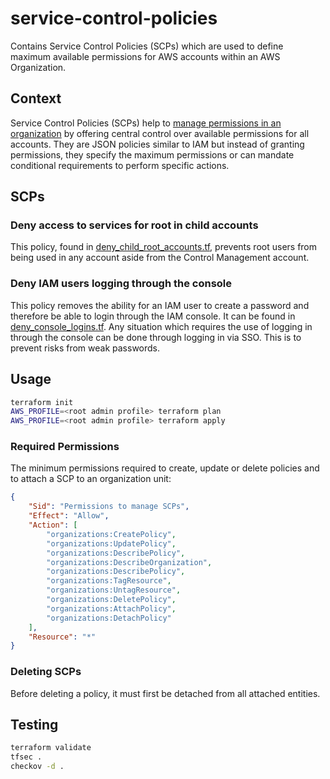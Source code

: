 # service-control-policies

Contains Service Control Policies (SCPs) which are used to define maximum available permissions for AWS accounts within an AWS Organization.

## Context

Service Control Policies (SCPs) help to [manage permissions in an organization](https://docs.aws.amazon.com/organizations/latest/userguide/orgs_manage_policies_scps.html) by offering central control over available permissions for all accounts. They are JSON policies similar to IAM but instead of granting permissions, they specify the maximum permissions or can mandate conditional requirements to perform specific actions.

## SCPs

### Deny access to services for root in child accounts

This policy, found in [deny_child_root_accounts.tf](./deny_child_root_accounts.tf), prevents root users from being used in any account aside from the Control Management account.

### Deny IAM users logging through the console

This policy removes the ability for an IAM user to create a password and therefore be able to login through the IAM console. It can be found in [deny_console_logins.tf](./deny_console_logins.tf). Any situation which requires the use of logging in through the console can be done through logging in via SSO. This is to prevent risks from weak passwords.

## Usage

```bash
terraform init
AWS_PROFILE=<root admin profile> terraform plan
AWS_PROFILE=<root admin profile> terraform apply
```

### Required Permissions

The minimum permissions required to create, update or delete policies and to attach a SCP to an organization unit:

```json
{
    "Sid": "Permissions to manage SCPs",
    "Effect": "Allow",
    "Action": [
        "organizations:CreatePolicy",
        "organizations:UpdatePolicy",
        "organizations:DescribePolicy",
        "organizations:DescribeOrganization",
        "organizations:DescribePolicy",
        "organizations:TagResource",
        "organizations:UntagResource",
        "organizations:DeletePolicy",
        "organizations:AttachPolicy",
        "organizations:DetachPolicy"
    ],
    "Resource": "*"
}
```

### Deleting SCPs

Before deleting a policy, it must first be detached from all attached entities.

## Testing

```bash
terraform validate
tfsec .
checkov -d .
```
